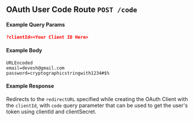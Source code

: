 ## OAuth User Code Route `POST /code`

#### Example Query Params

```json
?clientId=<Your Client ID Here>
```

#### Example Body

```
URLEncoded
email=devesh@gmail.com
password=cryptographicstringwith1234#$%
```


#### Example Response

Redirects to the `redirectURL` specified while creating the OAuth Client with the `clientId`, with `code` query parameter that can be used to get the user's token using clientId and clientSecret.